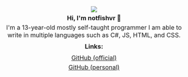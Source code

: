 <div style="text-align: center;">
    <img src="https://discordsvgcreator.pythonanywhere.com/getUserProfile/1171329905137557524?showBanner=false&showID=false" /><br>
    <h3 style="margin: 5px 0;">Hi, I'm notfishvr 👋</h3>
    <p style="margin: 5px 0; font-size: 16px;">I'm a 13-year-old mostly self-taught programmer I am able to <br>write in multiple languages such as C#, JS, HTML, and CSS.</p>
    <h3 style="margin: 10px 0;">Links:</h3>
    <p style="margin: 5px 0; font-size: 16px;"><a href="https://github.com/official-notfishvr" target="_blank">GitHub (official)</a></p>
    <p style="margin: 5px 0; font-size: 16px;"><a href="https://github.com/notfishvr69" target="_blank">GitHub (personal)</a></p>
</div>
